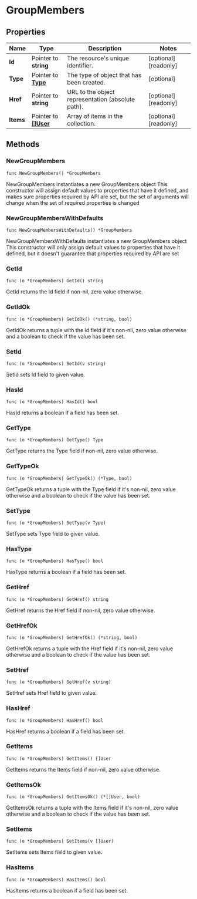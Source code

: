 # GroupMembers

## Properties

|Name | Type | Description | Notes|
|------------ | ------------- | ------------- | -------------|
|**Id** | Pointer to **string** | The resource&#39;s unique identifier. | [optional] [readonly] |
|**Type** | Pointer to [**Type**](Type.md) | The type of object that has been created. | [optional] |
|**Href** | Pointer to **string** | URL to the object representation (absolute path). | [optional] [readonly] |
|**Items** | Pointer to [**[]User**](User.md) | Array of items in the collection. | [optional] [readonly] |

## Methods

### NewGroupMembers

`func NewGroupMembers() *GroupMembers`

NewGroupMembers instantiates a new GroupMembers object
This constructor will assign default values to properties that have it defined,
and makes sure properties required by API are set, but the set of arguments
will change when the set of required properties is changed

### NewGroupMembersWithDefaults

`func NewGroupMembersWithDefaults() *GroupMembers`

NewGroupMembersWithDefaults instantiates a new GroupMembers object
This constructor will only assign default values to properties that have it defined,
but it doesn't guarantee that properties required by API are set

### GetId

`func (o *GroupMembers) GetId() string`

GetId returns the Id field if non-nil, zero value otherwise.

### GetIdOk

`func (o *GroupMembers) GetIdOk() (*string, bool)`

GetIdOk returns a tuple with the Id field if it's non-nil, zero value otherwise
and a boolean to check if the value has been set.

### SetId

`func (o *GroupMembers) SetId(v string)`

SetId sets Id field to given value.

### HasId

`func (o *GroupMembers) HasId() bool`

HasId returns a boolean if a field has been set.

### GetType

`func (o *GroupMembers) GetType() Type`

GetType returns the Type field if non-nil, zero value otherwise.

### GetTypeOk

`func (o *GroupMembers) GetTypeOk() (*Type, bool)`

GetTypeOk returns a tuple with the Type field if it's non-nil, zero value otherwise
and a boolean to check if the value has been set.

### SetType

`func (o *GroupMembers) SetType(v Type)`

SetType sets Type field to given value.

### HasType

`func (o *GroupMembers) HasType() bool`

HasType returns a boolean if a field has been set.

### GetHref

`func (o *GroupMembers) GetHref() string`

GetHref returns the Href field if non-nil, zero value otherwise.

### GetHrefOk

`func (o *GroupMembers) GetHrefOk() (*string, bool)`

GetHrefOk returns a tuple with the Href field if it's non-nil, zero value otherwise
and a boolean to check if the value has been set.

### SetHref

`func (o *GroupMembers) SetHref(v string)`

SetHref sets Href field to given value.

### HasHref

`func (o *GroupMembers) HasHref() bool`

HasHref returns a boolean if a field has been set.

### GetItems

`func (o *GroupMembers) GetItems() []User`

GetItems returns the Items field if non-nil, zero value otherwise.

### GetItemsOk

`func (o *GroupMembers) GetItemsOk() (*[]User, bool)`

GetItemsOk returns a tuple with the Items field if it's non-nil, zero value otherwise
and a boolean to check if the value has been set.

### SetItems

`func (o *GroupMembers) SetItems(v []User)`

SetItems sets Items field to given value.

### HasItems

`func (o *GroupMembers) HasItems() bool`

HasItems returns a boolean if a field has been set.


